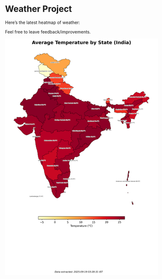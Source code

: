 # Weather Project

Here’s the latest heatmap of weather:

Feel free to leave feedback/improvements.

![India Heatmap](docs/assets/india_heatmap.png?v=CC7EA9)
